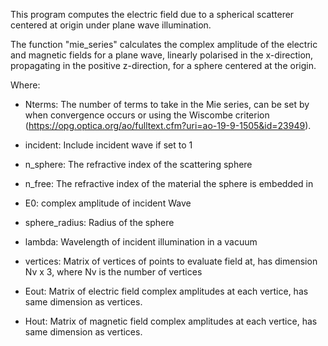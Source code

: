 This program computes the electric field due to a spherical scatterer centered at origin
under plane wave illumination.

The function "mie_series" calculates the complex amplitude of the electric and magnetic
fields for a plane wave, linearly polarised in the x-direction, propagating in the
positive z-direction, for a sphere centered at the origin.

Where:

- Nterms: The number of terms to take in the Mie series, can be set
         by when convergence occurs or using the Wiscombe criterion (https://opg.optica.org/ao/fulltext.cfm?uri=ao-19-9-1505&id=23949).
- incident: Include incident wave if set to 1
- n_sphere: The refractive index of the scattering sphere
- n_free: The refractive index of the material the sphere is embedded in
- E0: complex amplitude of incident Wave
- sphere_radius: Radius of the sphere
- lambda: Wavelength of incident illumination in a vacuum
- vertices: Matrix of vertices of points to evaluate field at, has
           dimension Nv x 3, where Nv is the number of vertices

- Eout: Matrix of electric field complex amplitudes at each
vertice, has same dimension as vertices.
- Hout: Matrix of magnetic field complex amplitudes at each
vertice, has same dimension as vertices.
